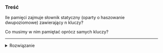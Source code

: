 ### Treść
Ile pamięci zajmuje słownik statyczny (oparty o haszowanie dwupoziomowe) zawierający n kluczy?

Co musimy w nim pamiętać oprócz samych kluczy?

------
<details><summary>Rozwiązanie</summary>
<p>
    
Zapamiętujemy kubełki oraz funkcje haszujące.

Potrzebujemy ![](https://latex.codecogs.com/gif.latex?\sum&space;n_i^2+\theta(m)), gdzie n_i to ilość elementów, które chcemy haszować w i-tym kubełku a m to wielkość tablicy.
